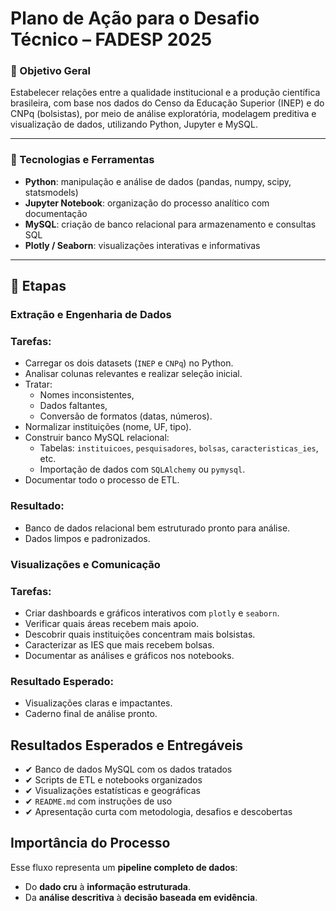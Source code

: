 # **Plano de Ação para o Desafio Técnico – FADESP 2025**

### 🎯 Objetivo Geral

Estabelecer relações entre a qualidade institucional e a produção científica brasileira, com base nos dados do Censo da Educação Superior (INEP) e do CNPq (bolsistas), por meio de análise exploratória, modelagem preditiva e visualização de dados, utilizando Python, Jupyter e MySQL.

---

### 🔧 Tecnologias e Ferramentas

- **Python**: manipulação e análise de dados (pandas, numpy, scipy, statsmodels)
- **Jupyter Notebook**: organização do processo analítico com documentação
- **MySQL**: criação de banco relacional para armazenamento e consultas SQL
- **Plotly / Seaborn**: visualizações interativas e informativas

---

## 🧭 Etapas

### **Extração e Engenharia de Dados**

### Tarefas:

- Carregar os dois datasets (`INEP` e `CNPq`) no Python.
- Analisar colunas relevantes e realizar seleção inicial.
- Tratar:
    - Nomes inconsistentes,
    - Dados faltantes,
    - Conversão de formatos (datas, números).
- Normalizar instituições (nome, UF, tipo).
- Construir banco MySQL relacional:
    - Tabelas: `instituicoes`, `pesquisadores`, `bolsas`, `caracteristicas_ies`, etc.
    - Importação de dados com `SQLAlchemy` ou `pymysql`.
- Documentar todo o processo de ETL.

### Resultado:

- Banco de dados relacional bem estruturado pronto para análise.
- Dados limpos e padronizados.

### **Visualizações e Comunicação**

### Tarefas:

- Criar dashboards e gráficos interativos com `plotly` e `seaborn`.
- Verificar quais áreas recebem mais apoio.
- Descobrir quais instituições concentram mais bolsistas.
- Caracterizar as IES que mais recebem bolsas.
- Documentar as análises e gráficos nos notebooks.

### Resultado Esperado:

- Visualizações claras e impactantes.
- Caderno final de análise pronto.


## **Resultados Esperados e Entregáveis**

- ✔ Banco de dados MySQL com os dados tratados
- ✔ Scripts de ETL e notebooks organizados
- ✔ Visualizações estatísticas e geográficas
- ✔ `README.md` com instruções de uso
- ✔ Apresentação curta com metodologia, desafios e descobertas

## **Importância do Processo**

Esse fluxo representa um **pipeline completo de dados**:

- Do **dado cru** à **informação estruturada**.
- Da **análise descritiva** à **decisão baseada em evidência**.
